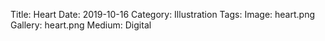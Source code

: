 Title: Heart
Date: 2019-10-16
Category: Illustration
Tags: 
Image: heart.png
Gallery: heart.png
Medium: Digital